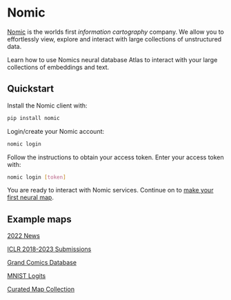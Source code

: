 # Nomic
[Nomic](https://home.nomic.ai) is the worlds first *information cartography* company. We allow you to effortlessly view, explore and interact with large collections of
unstructured data.

Learn how to use Nomics neural database Atlas to interact with your large collections of embeddings and text.

## Quickstart
Install the Nomic client with:
```bash
pip install nomic
```

Login/create your Nomic account:
```bash
nomic login
```

Follow the instructions to obtain your access token. Enter your access token with:
```bash
nomic login [token]
```

You are ready to interact with Nomic services. Continue on to [make your first neural map](map_your_data.md).

## Example maps

[2022 News](https://atlas.nomic.ai/map/357e8f8e-b182-442d-bcbc-a4c3903aeb1b/3c70fef9-1994-4438-92cd-45b0ab803bd7)

[ICLR 2018-2023 Submissions](https://atlas.nomic.ai/map/b06c5cd7-6946-43ed-b515-7934970c8ed7/6e643208-03fb-4b94-ae01-69ce5395ee5b)

[Grand Comics Database](https://atlas.nomic.ai/map/988ad159-0c94-4559-a67a-a0498277b4d8/a5ef1e3c-105f-4606-abdb-5dc2e4fe20af)

[MNIST Logits](https://atlas.nomic.ai/map/2a222eb6-8f5a-405b-9ab8-f5ab23b71cfd/1dae224b-0284-49f7-b7c9-5f80d9ef8b32)

[Curated Map Collection](collection_of_maps.md)



